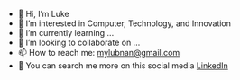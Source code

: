 - 👋 Hi, I’m Luke
- 👀 I’m interested in Computer, Technology, and Innovation
- 🌱 I’m currently learning ...
- 💞️ I’m looking to collaborate on ...
- 📫 How to reach me: mylubnan@gmail.com
- 👔 You can search me more on this social media [LinkedIn](https://www.linkedin.com/in/lubnan-samaae-54b0681a9/)
